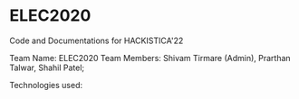 # ELEC2020
Code and Documentations for HACKISTICA'22

Team Name: ELEC2020
Team Members: Shivam Tirmare (Admin),
              Prarthan Talwar,
              Shahil Patel;
              
Technologies used: 
